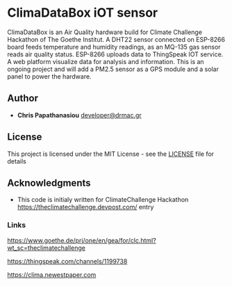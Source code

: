 # ClimaDataBox iOT sensor
ClimaDataBox is an Air Quality hardware build for Climate Challenge Hackathon of The Goethe Institut.
A DHT22 sensor connected on ESP-8266 board feeds temperature and humidity readings, as an MQ-135 gas sensor reads air quality status.
ESP-8266 uploads data to ThingSpeak IOT service. A web platform visualize data for analysis and information. This is an ongoing project and will add a PM2.5 sensor as a GPS module and a solar panel to power the hardware.

## Author
* **Chris Papathanasiou** <developer@drmac.gr>


## License

This project is licensed under the MIT License - see the [LICENSE](LICENSE) file for details

## Acknowledgments

* This code is initialy written for ClimateChallenge Hackathon https://theclimatechallenge.devpost.com/ entry


### Links
https://www.goethe.de/prj/one/en/gea/for/clc.html?wt_sc=theclimatechallenge

https://thingspeak.com/channels/1199738

https://clima.newestpaper.com
